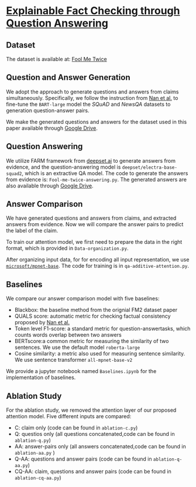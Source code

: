 # [Explainable Fact Checking through Question Answering](https://arxiv.org/abs/2110.05369)

## Dataset
The dataset is available at: [Fool Me Twice](https://github.com/google-research/fool-me-twice)

## Question and Answer Generation
We adopt the approach to generate questions and answers from claims simultaneously. Specifically, we follow the instruction from [Nan et al.](https://github.com/amazon-research/fact-check-summarization) to fine-tune the `BART-large` model the *SQuAD* and *NewsQA* datasets to generation question-answer pairs. 

We make the generated questions and answers for the dataset used in this paper available through [Google Drive](https://drive.google.com/file/d/14SB_pyzwBAM7x4dIHYmFvV5ftUP4oKsQ/view?usp=sharing).

## Question Answering 
We utilize FARM framework from [deepset.ai](https://github.com/deepset-ai/FARM) to generate answers from evidence, and the question-answering model is `deepset/electra-base-squad2`, which is an extractive QA model. The code to generate the answers from evidence is: `Fool-me-twice-answering.py`. The generated answers are also available through [Google Drive](https://drive.google.com/file/d/14wSjRvnqlsq9PIFzoUK-kHJ3TnAKpg0-/view?usp=sharing).

## Answer Comparison
We have generated questions and answers from claims, and extracted answers from evidence. Now we will compare the answer pairs to predict the label of the claim. 

To train our attention model, we first need to prepare the data in the right format, which is provided in `Data-organization.py`.

After organizing input data, for for encoding all input representation, we use [`microsoft/mpnet-base`](microsoft/mpnet-base). The code for training is in `qa-additive-attention.py`.

## Baselines
We compare our answer comparison model with five baselines:
- Blackbox: the baseline method from the orignial FM2 dataset paper
- QUALS score: automatic metric for checking factual consistency proposed by [Nan et al.](https://arxiv.org/abs/2105.04623)
- Token level F1-score: a standard metric for question-answertasks, which counts words overlap between two answers
- BERTscore:a common metric for measuring the similarity of two sentences. We use the default model `roberta-large`
- Cosine similarity: a metric also used for measuring sentence similarity. We use sentence transformer `all-mpnet-base-v2`

We provide a jupyter notebook named `Baselines.ipynb` for the implementation of baselines.

## Ablation Study
For the ablation study, we removed the attention layer of our proposed attention model. Five different inputs are compared:
- C: claim only (code can be found in `ablation-c.py`)
- Q: questios only (all questions concatenated,code can be found in `ablation-q.py`)
- AA: answer-pairs only (all answers concatenated,code can be found in `ablation-aa.py` )
- Q-AA: questions and answer pairs (code can be found in `ablation-q-aa.py`)
- CQ-AA: claim, questions and answer pairs (code can be found in `ablation-cq-aa.py`)
